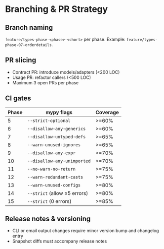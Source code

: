 # Branching & PR Strategy

## Branch naming
`feature/types-phase-<phase>-<short>` per phase. Example: `feature/types-phase-07-orderdetails`.

## PR slicing
- Contract PR: introduce models/adapters (<200 LOC)
- Usage PR: refactor callers (<500 LOC)
- Maximum 3 open PRs per phase

## CI gates
| Phase | mypy flags | Coverage |
|-------|------------|----------|
|5|`--strict-optional`|>=60%|
|6|`--disallow-any-generics`|>=60%|
|7|`--disallow-untyped-defs`|>=65%|
|8|`--warn-unused-ignores`|>=65%|
|9|`--disallow-any-expr`|>=70%|
|10|`--disallow-any-unimported`|>=70%|
|11|`--no-warn-no-return`|>=75%|
|12|`--warn-redundant-casts`|>=75%|
|13|`--warn-unused-configs`|>=80%|
|14|`--strict` (allow ≤5 errors)|>=80%|
|15|`--strict` (0 errors)|>=85%|

## Release notes & versioning
- CLI or email output changes require minor version bump and changelog entry
- Snapshot diffs must accompany release notes
